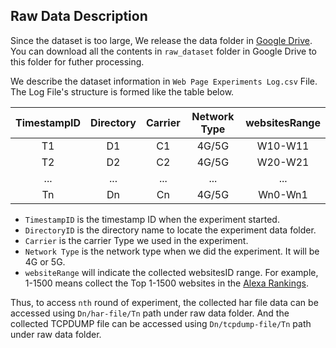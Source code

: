 ## Raw Data Description

Since the dataset is too large, We release the data folder in [Google Drive](https://drive.google.com/drive/folders/1ADDPvkAGiRTYAIxJJUzuY_UhMTW9Ifm0?usp=sharing). You can download all the contents in `raw_dataset` folder in Google Drive to this folder for futher processing.

We describe the dataset information in `Web Page Experiments Log.csv` File. The Log File's structure is formed like the table below.

| TimestampID | Directory | Carrier | Network Type | websitesRange |
| :---------: | :-------: | :-----: | :----------: | :-----------: |
|     T1      |    D1     |   C1    |    4G/5G     |    W10-W11    |
|     T2      |    D2     |   C2    |    4G/5G     |    W20-W21    |
|     ...     |    ...    |   ...   |     ...      |      ...      |
|     Tn      |    Dn     |   Cn    |    4G/5G     |    Wn0-Wn1    |

* `TimestampID` is the timestamp ID when the experiment started.
* `DirectoryID` is the directory name to locate the experiment data folder.
* `Carrier` is the carrier Type we used in the experiment. 
* `Network Type` is the network type when we did the experiment. It will be 4G or 5G.
* `websiteRange` will indicate the collected websitesID range. For example, 1-1500 means collect the Top 1-1500 websites in the [Alexa Rankings](https://www.alexa.com/topsites).

Thus, to access `nth` round of experiment, the collected har file data can be accessed using `Dn/har-file/Tn` path under raw data folder. And the collected TCPDUMP file can be accessed using `Dn/tcpdump-file/Tn` path under raw data folder.